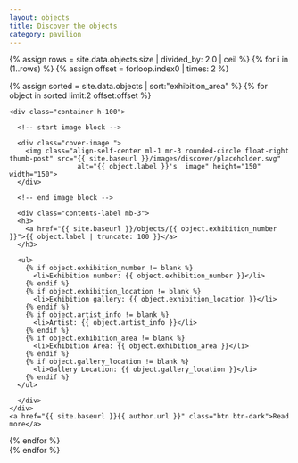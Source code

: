 ```yaml
---
layout: objects
title: Discover the objects
category: pavilion
---
```



{% assign rows = site.data.objects.size | divided_by: 2.0 | ceil %}
{% for i in (1..rows) %}
  {% assign offset = forloop.index0 | times: 2 %}
  <div class="row">
  {% assign sorted = site.data.objects | sort:"exhibition_area" %}
  {% for object in sorted limit:2 offset:offset %}
  <div class="col-md-6 mb-3">
    <div class="card card-body h-100
    intro-card ">

    <div class="container h-100">

      <!-- start image block -->

      <div class="cover-image ">
        <img class="align-self-center ml-1 mr-3 rounded-circle float-right thumb-post" src="{{ site.baseurl }}/images/discover/placeholder.svg"
                     alt="{{ object.label }}'s  image" height="150" width="150">
      </div>

      <!-- end image block -->

      <div class="contents-label mb-3">
      <h3>
        <a href="{{ site.baseurl }}/objects/{{ object.exhibition_number }}">{{ object.label | truncate: 100 }}</a>
      </h3>

      <ul>
        {% if object.exhibition_number != blank %}
          <li>Exhibition number: {{ object.exhibition_number }}</li>
        {% endif %}
        {% if object.exhibition_location != blank %}
          <li>Exhibition gallery: {{ object.exhibition_location }}</li>
        {% endif %}
        {% if object.artist_info != blank %}
          <li>Artist: {{ object.artist_info }}</li>
        {% endif %}
        {% if object.exhibition_area != blank %}
          <li>Exhibition Area: {{ object.exhibition_area }}</li>
        {% endif %}
        {% if object.gallery_location != blank %}
          <li>Gallery Location: {{ object.gallery_location }}</li>
        {% endif %}
      </ul>

      </div>
    </div>
    <a href="{{ site.baseurl }}{{ author.url }}" class="btn btn-dark">Read more</a>
  </div>

  </div>
  {% endfor %}
  </div>
  {% endfor %}
